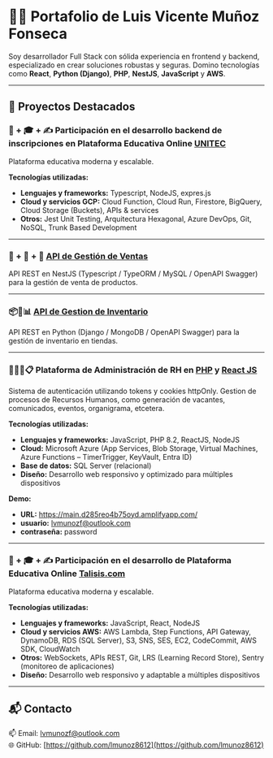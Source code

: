 # 👨‍💻 Portafolio de Luis Vicente Muñoz Fonseca

Soy desarrollador Full Stack con sólida experiencia en frontend y backend, especializado en crear soluciones robustas y seguras. Domino tecnologías como **React**, **Python (Django)**, **PHP**, **NestJS**, **JavaScript** y **AWS**.

---

## 🧩 Proyectos Destacados

### 🎒 + 🎓 + ✍️ Participación en el desarrollo backend de inscripciones en Plataforma Educativa Online [UNITEC](https://www.unitec.mx/)
Plataforma educativa moderna y escalable.

**Tecnologías utilizadas:**
- **Lenguajes y frameworks:** Typescript, NodeJS, expres.js
- **Cloud y servicios GCP:** Cloud Function, Cloud Run, Firestore, BigQuery, Cloud Storage (Buckets), APIs & services
- **Otros:** Jest Unit Testing, Arquitectura Hexagonal, Azure DevOps, Git, NoSQL, Trunk Based Development

---

### 🧾 + 🛒 + 👤 [API de Gestión de Ventas](https://github.com/lmunoz8612/nestjs-order-management-api)
API REST en NestJS (Typescript / TypeORM / MySQL / OpenAPI Swagger) para la gestión de venta de productos.

---

### 📦🧾📊 [API de Gestion de Inventario](https://github.com/lmunoz8612/py-inventory-management-api)
API REST en Python (Django / MongoDB / OpenAPI Swagger) para la gestión de inventario en tiendas.

---

### 👥🧑‍💼📋 Plataforma de Administración de RH en [PHP](https://github.com/tu-usuario/login-react-php) y [React JS](https://github.com/lmunoz8612/rh-api)
Sistema de autenticación utilizando tokens y cookies httpOnly. Gestion de procesos de Recursos Humanos, como generación de vacantes, comunicados, eventos, organigrama, etcetera.

**Tecnologías utilizadas:**
- **Lenguajes y frameworks:** JavaScript, PHP 8.2, ReactJS, NodeJS  
- **Cloud:** Microsoft Azure (App Services, Blob Storage, Virtual Machines, Azure Functions – TimerTrigger, KeyVault, Entra ID)  
- **Base de datos:** SQL Server (relacional)  
- **Diseño:** Desarrollo web responsivo y optimizado para múltiples dispositivos

**Demo:**
- **URL:** https://main.d285reo4b75oyd.amplifyapp.com/
- **usuario:** lvmunozf@outlook.com
- **contraseña:** password

---

### 🎒 + 🎓 + ✍️ Participación en el desarrollo de Plataforma Educativa Online [Talisis.com](https://www.talisis.com)
Plataforma educativa moderna y escalable.

**Tecnologías utilizadas:**
- **Lenguajes y frameworks:** JavaScript, React, NodeJS  
- **Cloud y servicios AWS:** AWS Lambda, Step Functions, API Gateway, DynamoDB, RDS (SQL Server), S3, SNS, SES, EC2, CodeCommit, AWS SDK, CloudWatch  
- **Otros:** WebSockets, APIs REST, Git, LRS (Learning Record Store), Sentry (monitoreo de aplicaciones)  
- **Diseño:** Desarrollo web responsivo y adaptable a múltiples dispositivos

---

## 📬 Contacto

📫 Email: [lvmunozf@outlook.com](mailto:lvmunozf@outlook.com)  
🌐 GitHub: [https://github.com/lmunoz8612](https://github.com/lmunoz8612)
